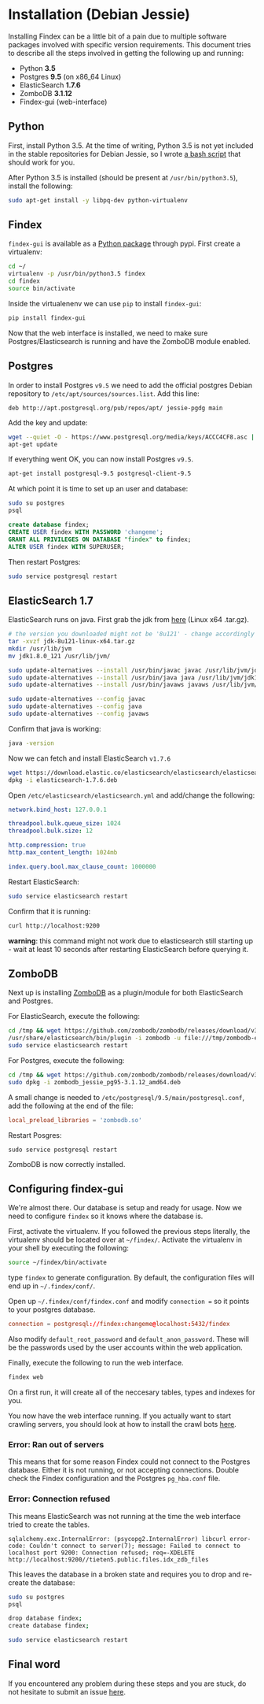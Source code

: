 # Installation (Debian Jessie)

Installing Findex can be a little bit of a pain due to multiple software packages involved with specific version requirements. This document tries to describe all the steps involved in getting the following up and running:

- Python **3.5**
- Postgres **9.5** (on x86_64 Linux)
- ElasticSearch **1.7.6**
- ZomboDB **3.1.12**
- Findex-gui (web-interface)


## Python

First, install Python 3.5. At the time of writing, Python 3.5 is not yet included in the stable repositories for Debian Jessie, so I wrote [a bash script](https://gist.github.com/skftn/be58f8e4cc2afac7cfac34e536a7128c) that should work for you.

After Python 3.5 is installed (should be present at `/usr/bin/python3.5`), install the following:

```sh
sudo apt-get install -y libpq-dev python-virtualenv
```

## Findex

`findex-gui` is available as a [Python package](https://pypi.python.org/pypi/Findex-GUI) through pypi. First create a virtualenv:

```sh
cd ~/
virtualenv -p /usr/bin/python3.5 findex
cd findex
source bin/activate
```

Inside the virtualenenv we can use `pip` to install `findex-gui`:
```sh
pip install findex-gui
```

Now that the web interface is installed, we need to make sure Postgres/Elasticsearch is running and have the ZomboDB module enabled.

## Postgres

In order to install Postgres `v9.5` we need to add the official postgres Debian repository to `/etc/apt/sources/sources.list`. Add this line:

```
deb http://apt.postgresql.org/pub/repos/apt/ jessie-pgdg main
```

Add the key and update:
```sh
wget --quiet -O - https://www.postgresql.org/media/keys/ACCC4CF8.asc | apt-key add -
apt-get update
```

If everything went OK, you can now install Postgres `v9.5`.

```sh
apt-get install postgresql-9.5 postgresql-client-9.5 
```

At which point it is time to set up an user and database:

```sh
sudo su postgres
psql
```

```sql
create database findex;
CREATE USER findex WITH PASSWORD 'changeme';
GRANT ALL PRIVILEGES ON DATABASE "findex" to findex;
ALTER USER findex WITH SUPERUSER;
```

Then restart Postgres:

```sh
sudo service postgresql restart
```

## ElasticSearch 1.7

ElasticSearch runs on java. First grab the jdk from [here](http://download.oracle.com/otn-pub/java/jdk/8u131-b11/d54c1d3a095b4ff2b6607d096fa80163/jdk-8u131-linux-x64.tar.gz) (Linux x64 .tar.gz).

```sh
# the version you downloaded might not be '8u121' - change accordingly
tar -xvzf jdk-8u121-linux-x64.tar.gz
mkdir /usr/lib/jvm
mv jdk1.8.0_121 /usr/lib/jvm/

sudo update-alternatives --install /usr/bin/javac javac /usr/lib/jvm/jdk1.8.0_121/bin/javac 1
sudo update-alternatives --install /usr/bin/java java /usr/lib/jvm/jdk1.8.0_121/bin/java 1
sudo update-alternatives --install /usr/bin/javaws javaws /usr/lib/jvm/jdk1.8.0_121/bin/javaws 1

sudo update-alternatives --config javac 
sudo update-alternatives --config java 
sudo update-alternatives --config javaws
```

Confirm that java is working:
```sh
java -version
```

Now we can fetch and install ElasticSearch `v1.7.6`
```sh
wget https://download.elastic.co/elasticsearch/elasticsearch/elasticsearch-1.7.6.deb
dpkg -i elasticsearch-1.7.6.deb
```

Open `/etc/elasticsearch/elasticsearch.yml` and add/change the following:

```yml
network.bind_host: 127.0.0.1

threadpool.bulk.queue_size: 1024
threadpool.bulk.size: 12

http.compression: true
http.max_content_length: 1024mb

index.query.bool.max_clause_count: 1000000
```

Restart ElasticSearch:

```sh
sudo service elasticsearch restart
```

Confirm that it is running:

```sh
curl http://localhost:9200
```

**warning**: this command might not work due to elasticsearch still starting up - wait at least 10 seconds after restarting ElasticSearch before querying it.

## ZomboDB

Next up is installing [ZomboDB](https://github.com/zombodb/zombodb) as a plugin/module for both ElasticSearch and Postgres.

For ElasticSearch, execute the following:
```sh
cd /tmp && wget https://github.com/zombodb/zombodb/releases/download/v3.1.12/zombodb-es-plugin-3.1.12.zip
/usr/share/elasticsearch/bin/plugin -i zombodb -u file:///tmp/zombodb-es-plugin-3.1.12.zip
sudo service elasticsearch restart
```

For Postgres, execute the following:
```sh
cd /tmp && wget https://github.com/zombodb/zombodb/releases/download/v3.1.12/zombodb_jessie_pg95-3.1.12_amd64.deb
sudo dpkg -i zombodb_jessie_pg95-3.1.12_amd64.deb
```

A small change is needed to `/etc/postgresql/9.5/main/postgresql.conf`, add the following at the end of the file:

```conf
local_preload_libraries = 'zombodb.so'
```

Restart Posgres:

```
sudo service postgresql restart
```

ZomboDB is now correctly installed.

## Configuring findex-gui

We're almost there. Our database is setup and ready for usage. Now we need to configure `findex` so it knows where the database is.

First, activate the virtualenv. If you followed the previous steps literally, the virtualenv should be located over at `~/findex/`. Activate the virtualenv in your shell by executing the following:

```sh
source ~/findex/bin/activate
```


type `findex` to generate configuration. By default, the configuration files will end up in `~/.findex/conf/`. 

Open up `~/.findex/conf/findex.conf` and modify `connection =` so it points to your postgres database.

```conf
connection = postgresql://findex:changeme@localhost:5432/findex
```

Also modify `default_root_password` and `default_anon_password`. These will be the passwords used by the user accounts within the web application.

Finally, execute the following to run the web interface. 

```sh
findex web
```

On a first run, it will create all of the neccesary tables, types and indexes for you.

You now have the web interface running. If you actually want to start crawling servers, you should look at how to install the crawl bots [here](https://github.com/skftn/findex-crawl).

### Error: Ran out of servers

This means that for some reason Findex could not connect to the Postgres database. Either it is not running, or not accepting connections. Double check the Findex configuration and the Postgres `pg_hba.conf` file.

### Error: Connection refused

This means ElasticSearch was not running at the time the web interface tried to create the tables.

```
sqlalchemy.exc.InternalError: (psycopg2.InternalError) libcurl error-code: Couldn't connect to server(7); message: Failed to connect to localhost port 9200: Connection refused; req=-XDELETE http://localhost:9200//tieten5.public.files.idx_zdb_files 
```

This leaves the database in a broken state and requires you to drop and re-create the database:

```sh
sudo su postgres
psql

drop database findex;
create database findex;
```

```sh
sudo service elasticsearch restart
```

## Final word

If you encountered any problem during these steps and you are stuck, do not hesitate to submit an issue [here](https://github.com/skftn/findex-gui/issues).